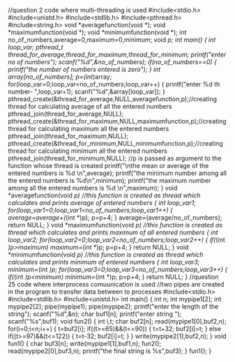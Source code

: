 //question 2 code where multi-threading is used
#include<stdio.h>
#include<unistd.h>
#include<stdlib.h>
#include<pthread.h>
#include<string.h>
void *averagefunction(void *);
void *maximumfunction(void *);
void *minimumfunction(void *);
int no_of_numbers,average=0,maximum=0,minimum;
void *p;
int main()
{
	int loop_var;
	pthread_t thread_for_average,thread_for_maximum,thread_for_minimum;
	printf("enter no of numbers");
	scanf("%d",&no_of_numbers);
	if(no_of_numbers==0)
	{
	  printf("the number of numbers entered is zero");
	}
	int array[no_of_numbers];
	p=(int*)array;
	for(loop_var=0;loop_var<no_of_numbers;loop_var++)
	{
		printf("enter %d th number-	",loop_var+1);
		scanf("%d",&array[loop_var]);
	}
	pthread_create(&thread_for_average,NULL,averagefunction,p);//creating thread for calculating average of all the entered numbers 
	pthread_join(thread_for_average,NULL);
	pthread_create(&thread_for_maximum,NULL,maximumfunction,p);//creating thread for calculating maximum all the entered numbers 
	pthread_join(thread_for_maximum,NULL);
	pthread_create(&thread_for_minimum,NULL,minimumfunction,p);//creating thread for calculating minimum all the entered numbers
	pthread_join(thread_for_minimum,NULL);
	//p is passed as argument to the function whose thread is created
	printf("\nthe mean or average of the entered numbers is %d \n",average);
	printf("the minimum number among all the entered numbers is %d\n",minimum);
	printf("the maximum number among all the entered numbers is %d \n",maximum);
}
void *averagefunction(void *p) //this function is created as thread which calculates and prints average of entered numbers
{
	int loop_var1;
	for(loop_var1=0;loop_var1<no_of_numbers;loop_var1++)
	{
		average=average+(*(int *)p);
		p=p+4;
	}
	average=(average/no_of_numbers);
	return NULL;
}
void *maximumfunction(void *p)	//this function is created as thread which calculates and prints maximum of all entered numbers
{
	int loop_var2;
	for(loop_var2=0;loop_var2<no_of_numbers;loop_var2++)
	{
		if(*(int *)p>maximum)
		maximum=*(int *)p;
		p=p+4;
	}
	return NULL;
}
void *minimumfunction(void *p) //this function is created as thread which calculates and prints minimum of entered numbers
{
	int loop_var3;
	minimum=*(int *)p;
	for(loop_var3=0;loop_var3<no_of_numbers;loop_var3++)
	{
		if(*(int *)p<minimum)
		minimum=*(int *)p;
		p=p+4;
	}
	return NULL;
}
//question 25 code where interprocess comuunication is used
//two pipes are created in the program to transfer data between to processes
#include<stdio.h>
#include<stdlib.h>
#include<unistd.h>
int main()
{
	int n;
	int mypipe1[2];
	int mypipe2[2];
	pipe(mypipe1);
	pipe(mypipe2);
	printf("enter the length of the string");
	scanf("%d",&n);
	char buf1[n];
	printf("enter string ");
	scanf("%s",buf1);
	void fun2()
	{
		int i,t;
		char buf2[n];
		read(mypipe1[0],buf2,n);
		for(i=0;i<n;i++)
		{
			t=buf2[i];
			if((t>=65)&&(t<=90))
			{
				t=t+32;
				buf2[i]=t;
			}
			else if((t>=97)&&(t<=122))
			{
				t=t-32;
				buf2[i]=t;
			}
		}
		write(mypipe2[1],buf2,n);
	}
	void fun1()
	{
		char buf3[n];
		write(mypipe1[1],buf1,n);
		fun2();
		read(mypipe2[0],buf3,n);
		printf("the final string is %s",buf3);
	}
	fun1();
}
